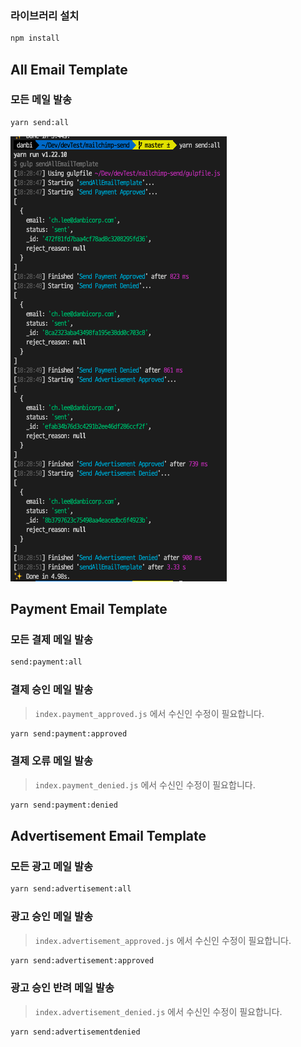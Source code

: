 ### 라이브러리 설치

```bash
npm install
```

## All Email Template

### 모든 메일 발송
```bash
yarn send:all
```

![img](img/gulp-send-all.png)

## Payment Email Template
### 모든 결제 메일 발송
```bash
send:payment:all
```
### 결제 승인 메일 발송
> `index.payment_approved.js` 에서 수신인 수정이 필요합니다.

```bash
yarn send:payment:approved
```

### 결제 오류 메일 발송
> `index.payment_denied.js` 에서 수신인 수정이 필요합니다.

```bash
yarn send:payment:denied
```

## Advertisement Email Template

### 모든 광고 메일 발송
```bash
yarn send:advertisement:all
```

### 광고 승인 메일 발송
> `index.advertisement_approved.js` 에서 수신인 수정이 필요합니다.

```bash
yarn send:advertisement:approved
```
### 광고 승인 반려 메일 발송
> `index.advertisement_denied.js` 에서 수신인 수정이 필요합니다.

```bash
yarn send:advertisementdenied
```




